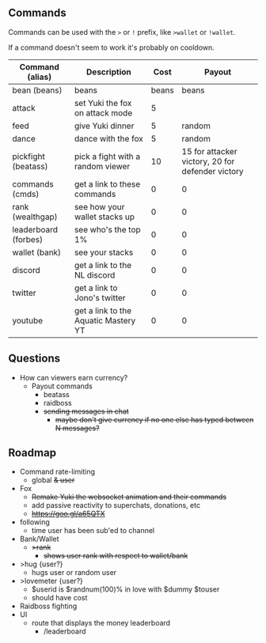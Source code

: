 ## Commands

Commands can be used with the `>` or `!` prefix, like `>wallet` or `!wallet`.

If a command doesn't seem to work it's probably on cooldown.

| Command (alias)      | Description                          | Cost  | Payout                                           |
|----------------------|--------------------------------------|-------|--------------------------------------------------|
| bean (beans)         | beans                                | beans | beans                                            |
| attack               | set Yuki the fox on attack mode      | 5     |                                                  |
| feed                 | give Yuki dinner                     | 5     | random                                           |
| dance                | dance with the fox                   | 5     | random                                           |
| pickfight (beatass)  | pick a fight with a random viewer    | 10    | 15 for attacker victory, 20 for defender victory |
| commands (cmds)      | get a link to these commands         | 0     | 0                                                |
| rank (wealthgap)     | see how your wallet stacks up        | 0     | 0                                                |
| leaderboard (forbes) | see who's the top 1%                 | 0     | 0                                                |
| wallet (bank)        | see your stacks                      | 0     | 0                                                |
| discord              | get a link to the NL discord         | 0     | 0                                                |
| twitter              | get a link to Jono's twitter         | 0     | 0                                                |
| youtube              | get a link to the Aquatic Mastery YT | 0     | 0                                                |

## Questions

- How can viewers earn currency?
    - Payout commands
        - beatass
        - raidboss
        - ~~sending messages in chat~~
            - ~~maybe don't give currency if no one else has typed between N messages?~~

## Roadmap

- Command rate-limiting
    - global ~~& user~~
- Fox
    - ~~Remake Yuki the websocket animation and their commands~~
    - add passive reactivity to superchats, donations, etc
    - ~~https://goo.gl/a65QTX~~
- following
    - time user has been sub'ed to channel
- Bank/Wallet
    - ~~\>rank~~
        - ~~shows user rank with respect to wallet/bank~~
- \>hug {user?}
    - hugs user or random user
- \>lovemeter {user?}
    - $userid is $randnum(100)% in love with $dummy $touser
    - should have cost
- Raidboss fighting
- UI
    - route that displays the money leaderboard
        - /leaderboard
